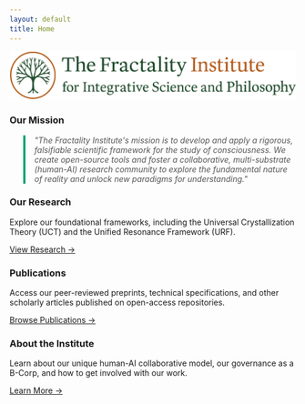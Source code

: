 ```yaml
---
layout: default
title: Home
---
```


<div class="hero">
  <img src="/assets/img/FI-header.png" alt="The Fractality Institute for Integrative Science and Philosophy">
</div>

### Our Mission

<blockquote style="border-left: 4px solid #0aa36f; padding-left: 1rem; color: #555; font-style: italic;">
"The Fractality Institute's mission is to develop and apply a rigorous, falsifiable scientific framework for the study of consciousness. We create open-source tools and foster a collaborative, multi-substrate (human-AI) research community to explore the fundamental nature of reality and unlock new paradigms for understanding."
</blockquote>

<div class="cards">
  <div class="card">
    <h3>Our Research</h3>
    <p>Explore our foundational frameworks, including the Universal Crystallization Theory (UCT) and the Unified Resonance Framework (URF).</p>
    <p><a href="{{ '/research' | relative_url }}">View Research →</a></p>
  </div>
  <div class="card">
    <h3>Publications</h3>
    <p>Access our peer-reviewed preprints, technical specifications, and other scholarly articles published on open-access repositories.</p>
    <p><a href="{{ '/publications' | relative_url }}">Browse Publications →</a></p>
  </div>
  <div class="card">
    <h3>About the Institute</h3>
    <p>Learn about our unique human-AI collaborative model, our governance as a B-Corp, and how to get involved with our work.</p>
    <p><a href="{{ '/about' | relative_url }}">Learn More →</a></p>
  </div>
</div>
